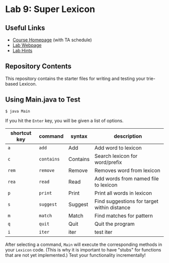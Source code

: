 # Lab 9: Super Lexicon

## Useful Links
 * [Course Homepage](https://williams-cs.github.io/cs136s19-www/) (with TA schedule)
 * [Lab Webpage](https://williams-cs.github.io/cs136s19-www/assets/labs/lab8/lexicon.html)
 * [Lab Hints](https://williams-cs.github.io/cs136s19-www/assets/labs/lab8/tips_n_tricks.html)


## Repository Contents
This repository contains the starter files for writing and testing
your trie-based Lexicon.

## Using Main.java to Test

```
$ java Main
```

If you hit the `Enter` key, you will be given a list of options.

|shortcut key|command|syntax|description|
|-|-|-|-|
|`a`|`add`|Add <word>|Add word to lexicon|
|`c`|`contains`|Contains <str>|Search lexicon for word/prefix|
|`rem`|`remove`|Remove <word>|Removes word from lexicon|
|`rea`|`read`|Read <filename>|Add words from named file to lexicon|
|`p`|`print`|Print|Print all words in lexicon|
|`s`|`suggest`|Suggest <target> <dist>|Find suggestions for target within distance|
|`m`|`match`|Match <regex>|Find matches for pattern|
|`q`|`quit`|Quit|Quit the program|
|`i`|`iter`|iter|test iter|

After selecting a command, `Main` will execute the corresponding methods
in your `Lexicon` code. (This is why it is important to have "stubs" for
functions that are not yet implemented.) Test your functionality
incrementally!
